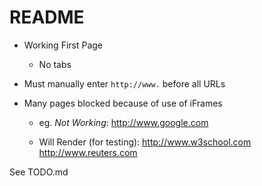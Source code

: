 # README

* Working First Page
	- No tabs

* Must manually enter `http://www.` before all URLs

* Many pages blocked because of use of iFrames
	
	- eg. *Not Working*:
		http://www.google.com

	- Will Render (for testing):
		http://www.w3school.com
		http://www.reuters.com

See TODO.md